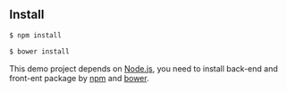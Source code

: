 ## Install

```sh
$ npm install
```
```sh
$ bower install
```


This demo project depends on [Node.js](http://nodejs.org/), you need to install back-end and front-ent package by [npm](http://npmjs.org/) and [bower](http://bower.io/).


